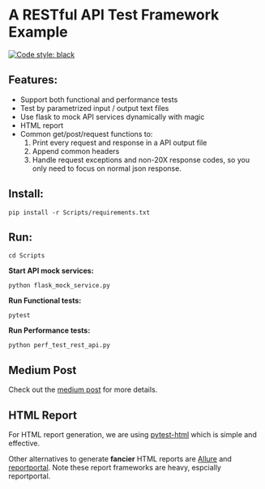 # A RESTful API Test Framework Example
[![Code style: black](https://img.shields.io/badge/code%20style-black-000000.svg)](https://github.com/psf/black)
## Features:
* Support both functional and performance tests
* Test by parametrized input / output text files
* Use flask to mock API services dynamically with magic
* HTML report
* Common get/post/request functions to:
    1. Print every request and response in a API output file
    2. Append common headers
    3. Handle request exceptions and non-20X response codes, so you only need to focus on normal json response.
    
## Install:
`pip install -r Scripts/requirements.txt`

## Run:
`cd Scripts`

**Start API mock services:**

`python flask_mock_service.py`

**Run Functional tests:**

`pytest`

**Run Performance tests:**

`python perf_test_rest_api.py`

## Medium Post
Check out the [medium post](https://medium.com/@peter.jp.xie/rest-api-testing-using-python-751022c364b8?source=friends_link&sk=bb13119f8c0e8e6d5b071eca8c22e29c) for more details.

## HTML Report
For HTML report generation, we are using [pytest-html](https://pypi.org/project/pytest-html/) which is simple and effective.

Other alternatives to generate **fancier** HTML reports are [Allure](https://github.com/allure-framework) and [reportportal](https://reportportal.io/installation). Note these report frameworks are heavy, espcially reportportal.
